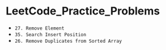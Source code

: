 # LeetCode_Practice_Problems

* ```27. Remove Element```
* ```35. Search Insert Position```
* ```26. Remove Duplicates from Sorted Array```
